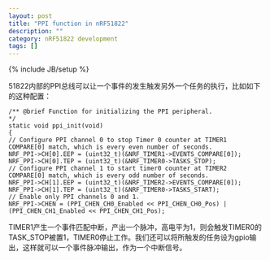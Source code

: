 ```yaml
---
layout: post
title: "PPI function in nRF51822"
description: ""
category: nRF51822 development
tags: []
---
```

{% include JB/setup %}


51822内部的PPI总线可以让一个事件的发生触发另外一个任务的执行，比如如下的这种配置：
	
	/** @brief Function for initializing the PPI peripheral.
	*/
	static void ppi_init(void)
	{
	// Configure PPI channel 0 to stop Timer 0 counter at TIMER1 COMPARE[0] match, which is every even number of seconds.
	NRF_PPI->CH[0].EEP = (uint32_t)(&NRF_TIMER1->EVENTS_COMPARE[0]);
	NRF_PPI->CH[0].TEP = (uint32_t)(&NRF_TIMER0->TASKS_STOP);
	// Configure PPI channel 1 to start timer0 counter at TIMER2 COMPARE[0] match, which is every odd number of seconds.
	NRF_PPI->CH[1].EEP = (uint32_t)(&NRF_TIMER2->EVENTS_COMPARE[0]);
	NRF_PPI->CH[1].TEP = (uint32_t)(&NRF_TIMER0->TASKS_START);
	// Enable only PPI channels 0 and 1.
	NRF_PPI->CHEN = (PPI_CHEN_CH0_Enabled << PPI_CHEN_CH0_Pos) | (PPI_CHEN_CH1_Enabled << PPI_CHEN_CH1_Pos);
TIMER1产生一个事件匹配中断，产出一个脉冲，高电平为1，则会触发TIMER0的TASK_STOP被置1，TIMER0停止工作。我们还可以将所触发的任务设为gpio输出，这样就可以一个事件脉冲输出，作为一个中断信号。